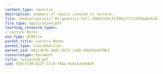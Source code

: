 ```yaml
---
content_type: resource
description: Summary of topics covered in lecture.
file: /media/courses/7-03-genetics-fall-2004/910cf139812717c8f84a0c6cb2e4e026_lecture18.pdf
file_type: application/pdf
learning_resource_types:
- Lecture Notes
ocw_type: OCWFile
parent_title: Lecture Notes
parent_type: CourseSection
parent_uid: b91c3b76-18d1-0171-cab0-e0e5bee4f8b7
resourcetype: Document
title: lecture18.pdf
uid: 910cf139-8127-17c8-f84a-0c6cb2e4e026
---
```

